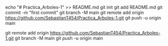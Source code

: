 echo "# Practica_Arboles-1" >> README.md
git init
git add README.md
git commit -m "first commit"
git branch -M main
git remote add origin https://github.com/SebastianT454/Practica_Arboles-1.git
git push -u origin main

git remote add origin https://github.com/SebastianT454/Practica_Arboles-1.git
git branch -M main
git push -u origin main
